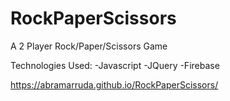 # RockPaperScissors

A 2 Player Rock/Paper/Scissors Game

Technologies Used:
-Javascript
-JQuery
-Firebase

https://abramarruda.github.io/RockPaperScissors/
